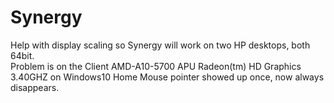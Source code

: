 # Synergy
Help with display scaling so Synergy will work on two HP desktops, both 64bit.  
Problem is on the Client AMD-A10-5700 APU Radeon(tm) HD Graphics 3.40GHZ on Windows10 Home
Mouse pointer showed up once, now always disappears.
